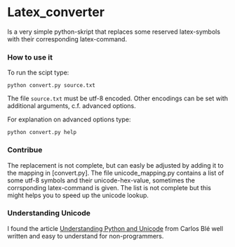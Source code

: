Latex_converter
===============

Is a very simple python-skript that replaces some reserved latex-symbols with their corresponding latex-command. 

### How to use it

To run the scipt type:
```
python convert.py source.txt
```
The file `source.txt` must be utf-8 encoded. Other encodings can be set with additional arguments, c.f. advanced options.

For explanation on advanced options type:
```
python convert.py help
```

### Contribue

The replacement is not complete, but can easly be adjusted by adding it to the mapping in [convert.py]. The file unicode_mapping.py contains a list of some utf-8 symbols and their unicode-hex-value, sometimes the corrsponding latex-command is given. The list is not complete but this might helps you to speed up the unicode lookup.

### Understanding Unicode

I found the article [Understanding Python and Unicode](http://www.carlosble.com/2010/12/understanding-python-and-unicode/) from Carlos Blé well written and easy to understand for non-programmers.

